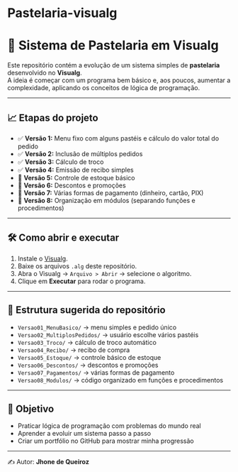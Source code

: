 # Pastelaria-visualg
# 🥟 Sistema de Pastelaria em Visualg

Este repositório contém a evolução de um sistema simples de **pastelaria** desenvolvido no **Visualg**.  
A ideia é começar com um programa bem básico e, aos poucos, aumentar a complexidade, aplicando os conceitos de lógica de programação.

---

## 📈 Etapas do projeto

- ✅ **Versão 1:** Menu fixo com alguns pastéis e cálculo do valor total do pedido  
- ✅ **Versão 2:** Inclusão de múltiplos pedidos  
- ✅ **Versão 3:** Cálculo de troco  
- ✅ **Versão 4:** Emissão de recibo simples  
- 🚧 **Versão 5:** Controle de estoque básico  
- 🚧 **Versão 6:** Descontos e promoções  
- 🚧 **Versão 7:** Várias formas de pagamento (dinheiro, cartão, PIX)  
- 🚧 **Versão 8:** Organização em módulos (separando funções e procedimentos)  

---

## 🛠️ Como abrir e executar
1. Instale o [Visualg](https://visualg3.com.br/).  
2. Baixe os arquivos `.alg` deste repositório.  
3. Abra o Visualg → `Arquivo > Abrir` → selecione o algoritmo.  
4. Clique em **Executar** para rodar o programa.  

---

## 📂 Estrutura sugerida do repositório
- `Versao01_MenuBasico/` → menu simples e pedido único  
- `Versao02_MultiplosPedidos/` → usuário escolhe vários pastéis  
- `Versao03_Troco/` → cálculo de troco automático  
- `Versao04_Recibo/` → recibo de compra  
- `Versao05_Estoque/` → controle básico de estoque  
- `Versao06_Descontos/` → descontos e promoções  
- `Versao07_Pagamentos/` → várias formas de pagamento  
- `Versao08_Modulos/` → código organizado em funções e procedimentos  

---

## 🎯 Objetivo
- Praticar lógica de programação com problemas do mundo real  
- Aprender a evoluir um sistema passo a passo  
- Criar um portfólio no GitHub para mostrar minha progressão  

---

✍️ Autor: **Jhone de Queiroz**
